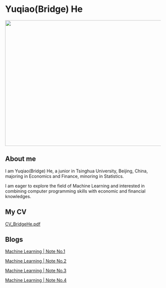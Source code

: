 # **Yuqiao(Bridge) He**

<img src="https://user-images.githubusercontent.com/110859502/183577532-f60432ea-84f6-4c61-9b4f-bce7a49daa62.jpg" width = "512" height = "405" div align=center />

## About me
I am Yuqiao(Bridge) He, a junior in Tsinghua University, Beijing, China, majoring in Economics and Finance, minoring in Statistics. 

I am eager to explore the field of Machine Learning and interested in combining computer programming skills with economic and financial knowledges. 

## My CV
[CV_BridgeHe.pdf](https://github.com/Bridge-He/Bridge-He.github.io/files/9287393/CV_BridgeHe.pdf)

## Blogs
[Machine Learning | Note No.1](https://mp.weixin.qq.com/s/yA5Qy3ZQ9Xg3SjcjMmwdlg)

[Machine Learning | Note No.2](https://mp.weixin.qq.com/s/RmlB3Q7hkcW7NlU0nxDR1Q)

[Machine Learning | Note No.3](https://mp.weixin.qq.com/s/cJVh-5ZWgeTNc_lOst_WhA)

[Machine Learning | Note No.4](https://mp.weixin.qq.com/s/tRgVHPkBALCeQPIJlYB0Bg)
